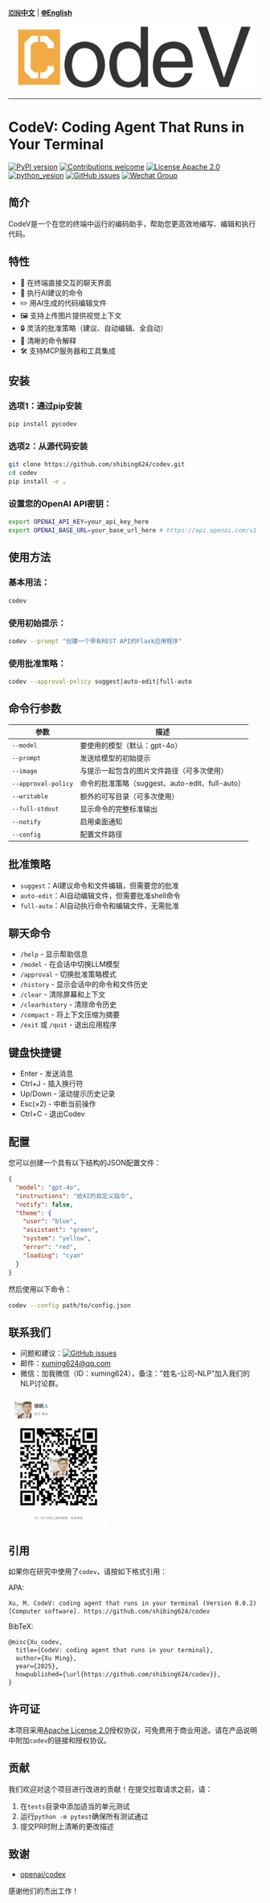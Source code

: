 [**🇨🇳中文**](https://github.com/shibing624/codev/blob/main/README.md) | [**🌐English**](https://github.com/shibing624/codev/blob/main/README_EN.md)

<div align="center">
  <a href="https://github.com/shibing624/codev">
    <img src="https://github.com/shibing624/codev/blob/main/docs/codev-logo.png" height="130" alt="Logo">
  </a>
</div>

-----------------

# CodeV: Coding Agent That Runs in Your Terminal
[![PyPI version](https://badge.fury.io/py/pycodev.svg)](https://badge.fury.io/py/pycodev)
[![Contributions welcome](https://img.shields.io/badge/contributions-welcome-brightgreen.svg)](CONTRIBUTING.md)
[![License Apache 2.0](https://img.shields.io/badge/license-Apache%202.0-blue.svg)](LICENSE)
[![python_vesion](https://img.shields.io/badge/Python-3.8%2B-green.svg)](requirements.txt)
[![GitHub issues](https://img.shields.io/github/issues/shibing624/codev.svg)](https://github.com/shibing624/codev/issues)
[![Wechat Group](https://img.shields.io/badge/wechat-group-green.svg?logo=wechat)](#Contact)

## 简介

CodeV是一个在您的终端中运行的编码助手，帮助您更高效地编写、编辑和执行代码。

## 特性

- 💬 在终端直接交互的聊天界面
- 🚀 执行AI建议的命令
- ✏️ 用AI生成的代码编辑文件
- 🖼️ 支持上传图片提供视觉上下文
- 🔒 灵活的批准策略（建议、自动编辑、全自动）
- 📝 清晰的命令解释
- 🛠️ 支持MCP服务器和工具集成

## 安装

### 选项1：通过pip安装
```bash
pip install pycodev
```

### 选项2：从源代码安装
```bash
git clone https://github.com/shibing624/codev.git
cd codev
pip install -e .
```

### 设置您的OpenAI API密钥：
```bash
export OPENAI_API_KEY=your_api_key_here
export OPENAI_BASE_URL=your_base_url_here # https://api.openai.com/v1
```

## 使用方法

### 基本用法：
```bash
codev
```

### 使用初始提示：
```bash
codev --prompt "创建一个带有REST API的Flask应用程序"
```

### 使用批准策略：
```bash
codev --approval-policy suggest|auto-edit|full-auto
```

## 命令行参数

| 参数 | 描述 |
|----------|-------------|
| `--model` | 要使用的模型（默认：gpt-4o） |
| `--prompt` | 发送给模型的初始提示 |
| `--image` | 与提示一起包含的图片文件路径（可多次使用） |
| `--approval-policy` | 命令的批准策略（suggest、auto-edit、full-auto） |
| `--writable` | 额外的可写目录（可多次使用） |
| `--full-stdout` | 显示命令的完整标准输出 |
| `--notify` | 启用桌面通知 |
| `--config` | 配置文件路径 |

## 批准策略

- `suggest`：AI建议命令和文件编辑，但需要您的批准
- `auto-edit`：AI自动编辑文件，但需要批准shell命令
- `full-auto`：AI自动执行命令和编辑文件，无需批准

## 聊天命令

- `/help` - 显示帮助信息
- `/model` - 在会话中切换LLM模型
- `/approval` - 切换批准策略模式
- `/history` - 显示会话中的命令和文件历史
- `/clear` - 清除屏幕和上下文
- `/clearhistory` - 清除命令历史
- `/compact` - 将上下文压缩为摘要
- `/exit` 或 `/quit` - 退出应用程序

## 键盘快捷键

- Enter - 发送消息
- Ctrl+J - 插入换行符
- Up/Down - 滚动提示历史记录
- Esc(×2) - 中断当前操作
- Ctrl+C - 退出Codev

## 配置

您可以创建一个具有以下结构的JSON配置文件：

```json
{
  "model": "gpt-4o",
  "instructions": "给AI的自定义指令",
  "notify": false,
  "theme": {
    "user": "blue",
    "assistant": "green",
    "system": "yellow",
    "error": "red",
    "loading": "cyan"
  }
}
```

然后使用以下命令：
```bash
codev --config path/to/config.json
```

## 联系我们

- 问题和建议：[![GitHub issues](https://img.shields.io/github/issues/shibing624/codev.svg)](https://github.com/shibing624/codev/issues)
- 邮件：xuming624@qq.com
- 微信：加我微信（ID：xuming624），备注："姓名-公司-NLP"加入我们的NLP讨论群。

<img src="https://github.com/shibing624/codev/blob/main/docs/wechat.jpeg" width="200" />

## 引用

如果你在研究中使用了`codev`，请按如下格式引用：

APA:
```
Xu, M. CodeV: coding agent that runs in your terminal (Version 0.0.2) [Computer software]. https://github.com/shibing624/codev
```

BibTeX:
```
@misc{Xu_codev,
  title={CodeV: coding agent that runs in your terminal},
  author={Xu Ming},
  year={2025},
  howpublished={\url{https://github.com/shibing624/codev}},
}
```

## 许可证

本项目采用[Apache License 2.0](/LICENSE)授权协议，可免费用于商业用途。请在产品说明中附加`codev`的链接和授权协议。

## 贡献

我们欢迎对这个项目进行改进的贡献！在提交拉取请求之前，请：

1. 在`tests`目录中添加适当的单元测试
2. 运行`python -m pytest`确保所有测试通过
3. 提交PR时附上清晰的更改描述

## 致谢

- [openai/codex](https://github.com/openai/codex)

感谢他们的杰出工作！ 